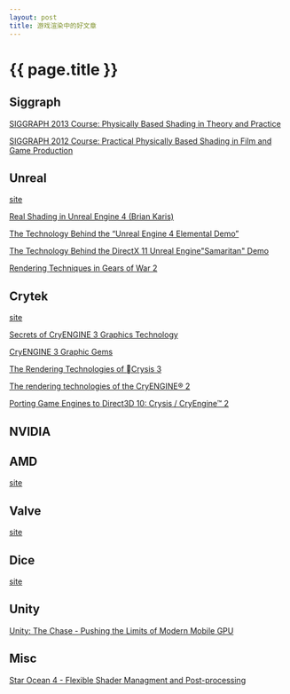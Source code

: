 ```yaml
---
layout: post
title: 游戏渲染中的好文章
---
```


{{ page.title }}
================

## Siggraph

[SIGGRAPH 2013 Course: Physically Based Shading in Theory and Practice](http://blog.selfshadow.com/publications/s2013-shading-course/)

[SIGGRAPH 2012 Course: Practical Physically Based Shading in Film and Game Production](http://blog.selfshadow.com/publications/s2012-shading-course/)

## Unreal

[site](http://www.unrealengine.com/en/resources/category/presentations/)

[Real Shading in Unreal Engine 4 (Brian Karis)](http://blog.selfshadow.com/publications/s2013-shading-course/karis/s2013_pbs_epic_slides.pdf)

[The Technology Behind the “Unreal Engine 4 Elemental Demo”](http://www.unrealengine.com/files/misc/The_Technology_Behind_the_Elemental_Demo_16x9_%282%29.pdf)

[The Technology Behind the DirectX 11 Unreal Engine"Samaritan" Demo](http://www.slideshare.net/drandom/the-technology-behind-the-directx-11-unreal-enginesamaritan-demo)

[Rendering Techniques in Gears of War 2](http://www.unrealengine.com/files/downloads/GDC09_Smedberg_RenderingTechniques.pdf)

## Crytek

[site](http://www.crytek.com/cryengine/presentations/)

[Secrets of CryENGINE 3 Graphics Technology](http://www.slideshare.net/TiagoAlexSousa/secrets-of-cryengine-3-graphics-technology)

[CryENGINE 3 Graphic Gems](http://www.crytek.com/download/Sousa_Graphics_Gems_CryENGINE3.pdf)

[The Rendering Technologies of Crysis 3](http://www.crytek.com/download/Sousa_Tiago_Rendering_Technologies_of_Crysis3.pptx)

[The rendering technologies of the CryENGINE® 2](http://www.crytek.com/download/TheRenderingTechnologiesOfTheCryENGINE2.ppt)

[Porting Game Engines to Direct3D 10: Crysis / CryEngine™ 2](http://www.crytek.com/download/SIGGRAPH2007_CrysisDX10.ppt)

## NVIDIA

## AMD

[site](http://developer.amd.com/resources/documentation-articles/conference-presentations/)

## Valve

[site](http://www.valvesoftware.com/company/publications.html)

## Dice

[site](http://dice.se/publications/)

## Unity

[Unity: The Chase - Pushing the Limits of Modern Mobile GPU](http://www.realtimerendering.com/downloads/SIGGRAPH_TheChase.pdf)

## Misc

[Star Ocean 4 - Flexible Shader Managment and Post-processing](http://www.slideshare.net/DAMSIGNUP/so4-flexible-shadermanagmentandpostprocessing)
